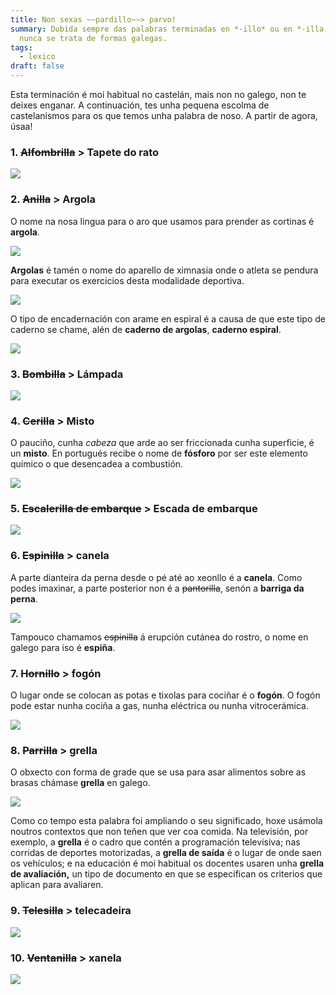 ```yaml
---
title: Non sexas ~~pardillo~~> parvo!
summary: Dubida sempre das palabras terminadas en *-illo* ou en *-illa.* Case
  nunca se trata de formas galegas.
tags:
  - lexico
draft: false
---
```

Esta terminación é moi habitual no castelán, mais non no galego, non te deixes enganar. A continuación, tes unha pequena escolma de castelanismos para os que temos unha palabra de noso. A partir de agora, úsaa!

### 1. ~~Alfombrilla~~ > Tapete do rato

![](/img/tapete_do_rato.jpg)

### 2. ~~Anilla~~ > Argola

O nome na nosa lingua para o aro que usamos para prender as cortinas é **argola**.

![](/img/argola_cortina.jpg)

**Argolas** é tamén o nome do aparello de ximnasia onde o atleta se pendura para executar os exercicios desta modalidade deportiva.

![](/img/argolas_deporte.jpg)

O tipo de encadernación con arame en espiral é a causa de que este tipo de caderno se chame, alén de **caderno de argolas**, **caderno espiral**.

![](/img/caderno_espiral.jpg)

### 3. ~~Bombilla~~ > Lámpada

![](/img/lampada.jpg)

### 4. ~~Cerilla~~ > Misto

O pauciño, cunha *cabeza* que arde ao ser friccionada cunha superficie, é un **misto**. En portugués recibe o nome de **fósforo** por ser este elemento químico o que desencadea a combustión.

![](/img/misto.jpg)

### 5. ~~Escalerilla de embarque~~ > Escada de embarque

![](/img/escada_embarque.jpg)

### 6. ~~Espinilla~~ > canela

A parte dianteira da perna desde o pé até ao xeonllo é a **canela**. Como podes imaxinar, a parte posterior non é a ~~pantorilla~~, senón a **barriga da perna**.

![](/img/barriga_da_perna.jpg)

Tampouco chamamos ~~espinilla~~ á erupción cutánea do rostro, o nome en galego para iso é **espiña**.

### 7. ~~Hornillo~~ > fogón

O lugar onde se colocan as potas e tixolas para cociñar é o **fogón**. O fogón pode estar nunha cociña a gas, nunha eléctrica ou nunha vitrocerámica.

![](/img/fogon.jpg)

### 8. ~~Parrilla~~ > grella

O obxecto con forma de grade que se usa para asar alimentos sobre as brasas chámase **grella** en galego.

![](/img/grella_churrasco.jpg)

Como co tempo esta palabra foi ampliando o seu significado, hoxe usámola noutros contextos que non teñen que ver coa comida. Na televisión, por exemplo, a **grella** é o cadro que contén a programación televisiva; nas corridas de deportes motorizadas, a **grella de saída** é o lugar de onde saen os vehículos; e na educación é moi habitual os docentes usaren unha **grella de avaliación,** un tipo de documento en que se especifican os criterios que aplican para avaliaren.

### 9. ~~Telesilla~~ > telecadeira

![](/img/telecadeira.jpg)

### 10. ~~Ventanilla~~ > xanela

![](/img/xanela.jpg)